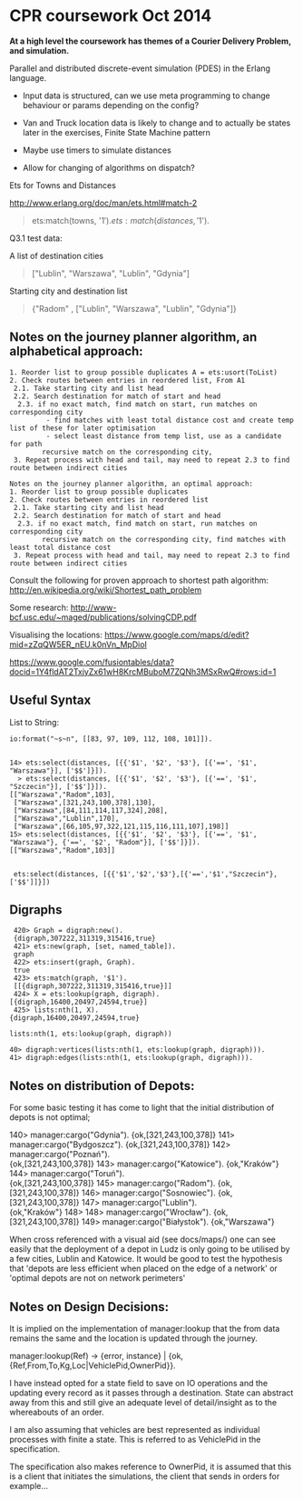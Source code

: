 
CPR coursework Oct 2014
=======================

**At a high level the coursework has themes of a Courier Delivery Problem, 
and simulation.**

Parallel and distributed discrete-event simulation (PDES) in the Erlang language.

- Input data is structured, can we use meta programming to change behaviour or params depending on the config?

- Van and Truck location data is likely to change and to actually be states
later in the exercises, Finite State Machine pattern

- Maybe use timers to simulate distances

- Allow for changing of algorithms on dispatch?

Ets for Towns and Distances

http://www.erlang.org/doc/man/ets.html#match-2
> ets:match(towns, '$1').
> ets:match(distances, '$1').


Q3.1 test data: 

A list of destination cities
> ["Lublin", "Warszawa", "Lublin", "Gdynia"]

Starting city and destination list
> {"Radom" , ["Lublin", "Warszawa", "Lublin", "Gdynia"]}



Notes on the journey planner algorithm, an alphabetical approach:
----------------------------------------------------------------
    1. Reorder list to group possible duplicates A = ets:usort(ToList)
    2. Check routes between entries in reordered list, From A1
     2.1. Take starting city and list head
     2.2. Search destination for match of start and head
      2.3. if no exact match, find match on start, run matches on corresponding city
             - find matches with least total distance cost and create temp list of these for later optimisation
             - select least distance from temp list, use as a candidate for path
            recursive match on the corresponding city,  
     3. Repeat process with head and tail, may need to repeat 2.3 to find route between indirect cities
    
    Notes on the journey planner algorithm, an optimal approach:
    1. Reorder list to group possible duplicates
    2. Check routes between entries in reordered list
     2.1. Take starting city and list head
     2.2. Search destination for match of start and head
      2.3. if no exact match, find match on start, run matches on corresponding city
            recursive match on the corresponding city, find matches with least total distance cost
     3. Repeat process with head and tail, may need to repeat 2.3 to find route between indirect cities
          
Consult the following for proven approach to shortest path algorithm:
http://en.wikipedia.org/wiki/Shortest_path_problem

Some research:
http://www-bcf.usc.edu/~maged/publications/solvingCDP.pdf

Visualising the locations:
https://www.google.com/maps/d/edit?mid=zZqQW5ER_nEU.k0nVn_MpDioI

https://www.google.com/fusiontables/data?docid=1Y4fldAT2TxjyZx61wH8KrcMBuboM7ZQNh3MSxRwQ#rows:id=1



Useful Syntax
-------------

List to String:

    io:format("~s~n", [[83, 97, 109, 112, 108, 101]]).
    
    
    14> ets:select(distances, [{{'$1', '$2', '$3'}, [{'==', '$1', "Warszawa"}], ['$$']}]).
      > ets:select(distances, [{{'$1', '$2', '$3'}, [{'==', '$1', "Szczecin"}], ['$$']}]).
    [["Warszawa","Radom",103],
     ["Warszawa",[321,243,100,378],130],
     ["Warszawa",[84,111,114,117,324],208],
     ["Warszawa","Lublin",170],
     ["Warszawa",[66,105,97,322,121,115,116,111,107],198]]
    15> ets:select(distances, [{{'$1', '$2', '$3'}, [{'==', '$1', "Warszawa"}, {'==', '$2', "Radom"}], ['$$']}]).
    [["Warszawa","Radom",103]]
    
    
     ets:select(distances, [{{'$1','$2','$3'},[{'==','$1',"Szczecin"},['$$']]}])
     
 
Digraphs
--------
 
     420> Graph = digraph:new().   
     {digraph,307222,311319,315416,true}
     421> ets:new(graph, [set, named_table]).                            
     graph
     422> ets:insert(graph, Graph).          
     true
     423> ets:match(graph, '$1').                                        
     [[{digraph,307222,311319,315416,true}]]
     424> X = ets:lookup(graph, digraph).
    [{digraph,16400,20497,24594,true}]
     425> lists:nth(1, X).
    {digraph,16400,20497,24594,true}
    
    lists:nth(1, ets:lookup(graph, digraph))
    
    40> digraph:vertices(lists:nth(1, ets:lookup(graph, digraph))).
    41> digraph:edges(lists:nth(1, ets:lookup(graph, digraph))).  




Notes on distribution of Depots:
-------------------------------

For some basic testing it has come to light that the initial distribution
of depots is not optimal;

140> manager:cargo("Gdynia").
{ok,[321,243,100,378]}
141> manager:cargo("Bydgoszcz").
{ok,[321,243,100,378]}
142> manager:cargo("Poznań").   
{ok,[321,243,100,378]}
143> manager:cargo("Katowice").
{ok,"Kraków"}
144> manager:cargo("Toruń").   
{ok,[321,243,100,378]}
145> manager:cargo("Radom").
{ok,[321,243,100,378]}
146> manager:cargo("Sosnowiec").
{ok,[321,243,100,378]}
147> manager:cargo("Lublin").   
{ok,"Kraków"}
148> 
148> manager:cargo("Wrocław").
{ok,[321,243,100,378]}
149> manager:cargo("Białystok").
{ok,"Warszawa"}

When cross referenced with a visual aid (see docs/maps/) one can see easily that 
the deployment of a depot in Ludz is only going to be utilised by a few cities,
Lublin and Katowice. It would be good to test the hypothesis that 'depots 
are less efficient when placed on the edge of a network' or 'optimal depots
are not on network perimeters'



Notes on Design Decisions:
--------------------------

It is implied on the implementation of manager:lookup that the from
data remains the same and the location is updated through the journey. 

manager:lookup(Ref) -> {error, instance} |
         {ok,{Ref,From,To,Kg,Loc|VehiclePid,OwnerPid}}.
         
I have instead opted for a state field to save on IO operations and the updating every record
as it passes through a destination. State can abstract away from this and
still give an adequate level of detail/insight as to the whereabouts of an order.

I am also assuming that vehicles are best represented as individual processes
with finite a state. This is referred to as VehiclePid in the specification.

The specification also makes reference to OwnerPid, it is assumed that this
is a client that initiates the simulations, the client that sends in orders for example...



